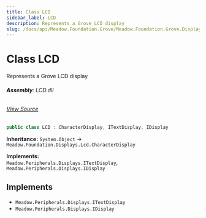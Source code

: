 ```yaml
---
title: Class LCD
sidebar_label: LCD
description: Represents a Grove LCD display
slug: /docs/api/Meadow.Foundation.Grove/Meadow.Foundation.Grove.Displays/LCD
---
```

# Class LCD
Represents a Grove LCD display

###### **Assembly**: LCD.dll
###### [View Source](https://github.com/WildernessLabs/Meadow.Foundation.Grove.git/blob/develop/Source/LCD/Driver/LCD.cs#L9)
```csharp title="Declaration"
public class LCD : CharacterDisplay, ITextDisplay, IDisplay
```
**Inheritance:** `System.Object` -> `Meadow.Foundation.Displays.Lcd.CharacterDisplay`

**Implements:**  
`Meadow.Peripherals.Displays.ITextDisplay`, `Meadow.Peripherals.Displays.IDisplay`


## Implements

* `Meadow.Peripherals.Displays.ITextDisplay`
* `Meadow.Peripherals.Displays.IDisplay`

